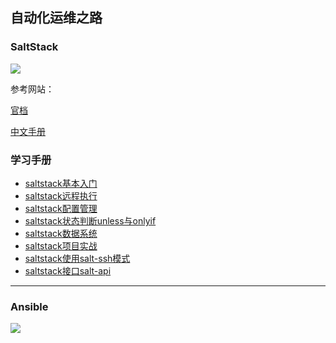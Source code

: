 ## 自动化运维之路
### SaltStack
![](https://raw.githubusercontent.com/buji595/automation/master/SaltStack/saltstack-logo.png)

参考网站：

[官档](https://docs.saltstack.com/en/latest/)

[中文手册](https://github.com/watermelonbig/SaltStack-Chinese-ManualBook)
### 学习手册
- [saltstack基本入门](https://buji595.github.io/2019/05/13/saltstack%E5%9F%BA%E6%9C%AC%E5%85%A5%E9%97%A8/)
- [saltstack远程执行](https://buji595.github.io/2019/05/14/saltstack%E8%BF%9C%E7%A8%8B%E6%89%A7%E8%A1%8C/)
- [saltstack配置管理](https://buji595.github.io/2019/05/15/saltstack%E9%85%8D%E7%BD%AE%E7%AE%A1%E7%90%86/)
- [saltstack状态判断unless与onlyif](https://buji595.github.io/2019/05/17/saltstack%E7%8A%B6%E6%80%81%E5%88%A4%E6%96%ADunless%E4%B8%8Eonlyif/)
- [saltstack数据系统](https://buji595.github.io/2019/05/17/saltstack%E6%95%B0%E6%8D%AE%E7%B3%BB%E7%BB%9F/)
- [saltstack项目实战](https://buji595.github.io/2019/05/21/saltstack%E9%A1%B9%E7%9B%AE%E5%AE%9E%E6%88%98/)
- [saltstack使用salt-ssh模式](https://buji595.github.io/2019/05/20/saltstack%E4%BD%BF%E7%94%A8salt-ssh/)
- [saltstack接口salt-api](https://buji595.github.io/2019/05/20/saltstack%E6%8E%A5%E5%8F%A3salt-api/)


----

### Ansible
![](https://raw.githubusercontent.com/buji595/automation/master/Ansible/ansible-logo.jpg)
